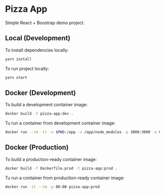 # Pizza App
Simple React + Boostrap demo project.

## Local (Development)

To install dependencies locally:
```bash
yarn install
```

To run project locally:
```bash
yarn start
```

## Docker (Development)

To build a development container image:
```bash
docker build -t pizza-app:dev .
```

Tu run a container from development container image:
```bash
docker run --rm -ti -v $PWD:/app -v /app/node_modules -p 3000:3000 -e CHOKIDAR_USEPOLLING=true pizza-app:dev
```

## Docker (Production)

To build a production-ready container image:
```bash
docker build -f Dockerfile.prod -t pizza-app:prod .
```

Tu run a container from production-ready container image:
```bash
docker run -it --rm -p 80:80 pizza-app:prod
```
